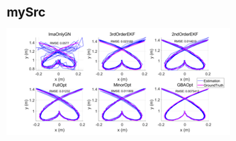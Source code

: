 # mySrc
![image](https://github.com/richardXia7462/RelativeStateEstimation/blob/main/absolute_trajectory_error_comparison.png)
